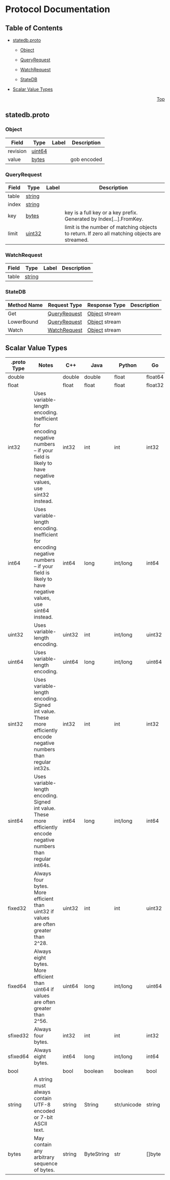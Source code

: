 # Protocol Documentation
<a name="top"></a>

## Table of Contents

- [statedb.proto](#statedb-proto)
    - [Object](#statedb-Object)
    - [QueryRequest](#statedb-QueryRequest)
    - [WatchRequest](#statedb-WatchRequest)
  
    - [StateDB](#statedb-StateDB)
  
- [Scalar Value Types](#scalar-value-types)



<a name="statedb-proto"></a>
<p align="right"><a href="#top">Top</a></p>

## statedb.proto



<a name="statedb-Object"></a>

### Object



| Field | Type | Label | Description |
| ----- | ---- | ----- | ----------- |
| revision | [uint64](#uint64) |  |  |
| value | [bytes](#bytes) |  | gob encoded |






<a name="statedb-QueryRequest"></a>

### QueryRequest



| Field | Type | Label | Description |
| ----- | ---- | ----- | ----------- |
| table | [string](#string) |  |  |
| index | [string](#string) |  |  |
| key | [bytes](#bytes) |  | key is a full key or a key prefix. Generated by Index[...].FromKey. |
| limit | [uint32](#uint32) |  | limit is the number of matching objects to return. If zero all matching objects are streamed. |






<a name="statedb-WatchRequest"></a>

### WatchRequest



| Field | Type | Label | Description |
| ----- | ---- | ----- | ----------- |
| table | [string](#string) |  |  |





 

 

 


<a name="statedb-StateDB"></a>

### StateDB


| Method Name | Request Type | Response Type | Description |
| ----------- | ------------ | ------------- | ------------|
| Get | [QueryRequest](#statedb-QueryRequest) | [Object](#statedb-Object) stream |  |
| LowerBound | [QueryRequest](#statedb-QueryRequest) | [Object](#statedb-Object) stream |  |
| Watch | [WatchRequest](#statedb-WatchRequest) | [Object](#statedb-Object) stream |  |

 



## Scalar Value Types

| .proto Type | Notes | C++ | Java | Python | Go | C# | PHP | Ruby |
| ----------- | ----- | --- | ---- | ------ | -- | -- | --- | ---- |
| <a name="double" /> double |  | double | double | float | float64 | double | float | Float |
| <a name="float" /> float |  | float | float | float | float32 | float | float | Float |
| <a name="int32" /> int32 | Uses variable-length encoding. Inefficient for encoding negative numbers – if your field is likely to have negative values, use sint32 instead. | int32 | int | int | int32 | int | integer | Bignum or Fixnum (as required) |
| <a name="int64" /> int64 | Uses variable-length encoding. Inefficient for encoding negative numbers – if your field is likely to have negative values, use sint64 instead. | int64 | long | int/long | int64 | long | integer/string | Bignum |
| <a name="uint32" /> uint32 | Uses variable-length encoding. | uint32 | int | int/long | uint32 | uint | integer | Bignum or Fixnum (as required) |
| <a name="uint64" /> uint64 | Uses variable-length encoding. | uint64 | long | int/long | uint64 | ulong | integer/string | Bignum or Fixnum (as required) |
| <a name="sint32" /> sint32 | Uses variable-length encoding. Signed int value. These more efficiently encode negative numbers than regular int32s. | int32 | int | int | int32 | int | integer | Bignum or Fixnum (as required) |
| <a name="sint64" /> sint64 | Uses variable-length encoding. Signed int value. These more efficiently encode negative numbers than regular int64s. | int64 | long | int/long | int64 | long | integer/string | Bignum |
| <a name="fixed32" /> fixed32 | Always four bytes. More efficient than uint32 if values are often greater than 2^28. | uint32 | int | int | uint32 | uint | integer | Bignum or Fixnum (as required) |
| <a name="fixed64" /> fixed64 | Always eight bytes. More efficient than uint64 if values are often greater than 2^56. | uint64 | long | int/long | uint64 | ulong | integer/string | Bignum |
| <a name="sfixed32" /> sfixed32 | Always four bytes. | int32 | int | int | int32 | int | integer | Bignum or Fixnum (as required) |
| <a name="sfixed64" /> sfixed64 | Always eight bytes. | int64 | long | int/long | int64 | long | integer/string | Bignum |
| <a name="bool" /> bool |  | bool | boolean | boolean | bool | bool | boolean | TrueClass/FalseClass |
| <a name="string" /> string | A string must always contain UTF-8 encoded or 7-bit ASCII text. | string | String | str/unicode | string | string | string | String (UTF-8) |
| <a name="bytes" /> bytes | May contain any arbitrary sequence of bytes. | string | ByteString | str | []byte | ByteString | string | String (ASCII-8BIT) |

